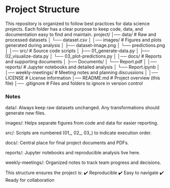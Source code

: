 # Project Structure
This repository is organized to follow best practices for data science projects. Each folder has a clear purpose to keep code, data, and documentation easy to find and maintain.
project/
│── data/               # Raw and processed datasets
│    └── dataset.csv
│
│── images/             # Figures and plots generated during analysis
│    ├── dataset-image.png
│    └── predictions.png
│
│── src/                # Source code scripts
│    ├── 01_generate-data.py
│    ├── 02_visualize-data.py
│    └── 03_plot-predictions.py
│
│── docs/               # Reports and supporting documents
│    ├── Documents/
│    └── Report.pdf
│
│── reports/            # Jupyter notebooks and detailed analysis
│    └── Report.ipynb
│
│── weekly-meetings/    # Meeting notes and planning discussions
│
│── LICENSE             # License information
│── README.md           # Project overview (this file)
│── .gitignore          # Files and folders to ignore in version control
### Notes

data/: Always keep raw datasets unchanged. Any transformations should generate new files.

images/: Helps separate figures from code and data for easier reporting.

src/: Scripts are numbered (01_, 02_, 03_) to indicate execution order.

docs/: Central place for final project documents and PDFs.

reports/: Jupyter notebooks and reproducible analysis live here.

weekly-meetings/: Organized notes to track team progress and decisions.

This structure ensures the project is:
✔️ Reproducible
✔️ Easy to navigate
✔️ Ready for collaboration
